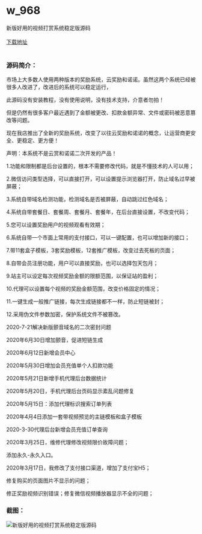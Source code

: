 # w_968
新版好用的视频打赏系统稳定版源码
<br/></br>
[下载地址](https://www.uuid2.com/968.html "下载地址")
<br/></br>
<h3>源码简介：</h3>
<p>市场上大多数人使用两种版本的奖励系统，云奖励和诺诺。虽然这两个系统已经被很多人改进了，改进后的系统可以稳定运行，<p>
<p>此源码没有安装教程，没有使用说明，没有技术支持，介意者勿拍！<p>
<p>但是仍然有很多客户最近遇到了金额被更改、扣款金额异常、文件或密码被恶意篡改等问题。<p>
<p>现在我店推出了全新的奖励系统，改变了以往云奖励和诺诺的概念，让运营商更安全、更稳定、更方便！<p>
<p>声明：本系统不是云赏和诺诺二次开发的产品！<p>
<p>1.功能和限制都是后台设置的，根本不需要修改代码，就是不懂技术的人可以用；<p>
<p>2.微信访问类型选择，可以直接打开，可以设置提示浏览器打开，防止域名过早被屏蔽；<p>
<p>3.系统自带域名检测功能，检测域名是否被屏蔽，自动跳过红色域名；<p>
<p>4.系统自带套餐日、套餐周、套餐月、套餐年，在后台直接设置，不改变代码；<p>
<p>5.您可以设置奖励用户的视频观看有效期；<p>
<p>6.系统自带一个市面上常用的支付接口，可以一键配置，也可以增加新的接口；<p>
<p>7.带11套盒子模板，3套奖励模板，12套推广模板，改变过去死板的页面；<p>
<p>8.自带会员注册功能，用户可以直接奖励，也可以选择包天包月；<p>
<p>9.站主可以设定每次视频奖励金额的限额范围，以保证站的盈利；<p>
<p>10.代理可以设置每个视频的奖励金额范围，改变价格固定的情况；<p>
<p>11.一键生成一般推广链接，每次生成链接都不一样，防止短链被封；<p>
<p>12.采用伪文件参数加密，保护系统文件不被篡改。<p>
<p>2020-7-21解决新版颤音域名的二次密封问题<p>
<p>2020年6月30日增加颤音，促进短链生成<p>
<p>2020年6月12日新增会员中心<p>
<p>2020年5月30日增加会员充值单个人扣款功能<p>
<p>2020年5月21日新增手机代理后台数据统计<p>
<p>2020年5月20日，手机代理后台页码显示紊乱问题修复<p>
<p>2020年5月15日：添加代理标识搜索订单列表<p>
<p>2020年4月4日添加一套带视频预览的主链模板和盒子模板<p>
<p>2020-3-30代理后台新增会员充值订单查询<p>
<p>2020年3月25日，维修代理修改视频限价故障问题；<p>
<p>添加永久-永久入口。<p>
<p>2020年3月17日，我修改了支付接口渠道，增加了支付宝H5；<p>
<p>修复购买的页面图片不显示的问题；<p>
<p>修正奖励视频识别错误；修复微信视频播放器显示不全的问题；<p>
<h3>截图：</h3>
<img src="https://www.uuid2.com/wp-content/uploads/img/202105/fe99f35291.jpg" alt="新版好用的视频打赏系统稳定版源码">
